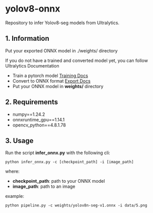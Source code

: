 # yolov8-onnx
Repository to infer Yolov8-seg models from Ultralytics.

## 1. Information
Put your exported ONNX model in ./weights/ directory

If you do not have a trained and converted model yet, you can follow Ultralytics Documentation
- Train a pytorch model [Training Docs](https://docs.ultralytics.com/modes/train/#usage-examples)
- Convert to ONNX format [Export Docs](https://docs.ultralytics.com/modes/export/#usage-examples)
- Put your ONNX model in **weights/** directory


## 2. Requirements
- numpy==1.24.2
- onnxruntime_gpu==1.14.1
- opencv_python==4.8.1.78


## 3. Usage
Run the script **infer_onnx.py** with the following cli:
```
python infer_onnx.py -c [checkpoint_path] -i [image_path]
```

where:
- **checkpoint_path**: path to your ONNX model
- **image_path**: path to an image

example:

```
python pipeline.py -c weights/yolov8n-seg-v1.onnx -i data/5.png
```